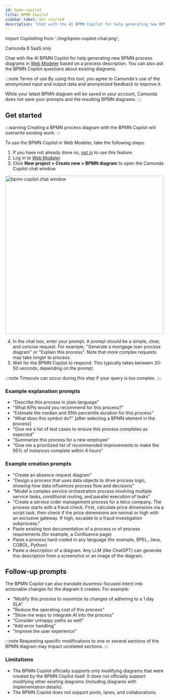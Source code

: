 ```yaml
---
id: bpmn-copilot
title: BPMN Copilot
sidebar_label: Get started
description: "Chat with the AI BPMN Copilot for help generating new BPMN process diagrams in Web Modeler based on a process description."
---
```


import CopilotImg from './img/bpmn-copilot-chat.png';

<span class="badge badge--cloud">Camunda 8 SaaS only</span>

Chat with the AI BPMN Copilot for help generating new BPMN process diagrams in [Web Modeler](/components/modeler/web-modeler/launch-web-modeler.md) based on a process description. You can also ask the BPMN Copilot questions about existing diagrams.

:::note Terms of use
By using this tool, you agree to Camunda's use of the anonymized input and output data and anonymized feedback to improve it.

While your latest BPMN diagram will be saved in your account, Camunda does not save your prompts and the resulting BPMN diagrams.
:::

## Get started

:::warning
Creating a BPMN process diagram with the BPMN Copilot will overwrite existing work.
:::

To use the BPMN Copilot in Web Modeler, take the following steps:

1. If you have not already done so, [opt in](/components/console/manage-organization/enable-alpha-features.md#enable-ai-powered-features) to use this feature.
2. Log in to [Web Modeler](/components/modeler/web-modeler/launch-web-modeler.md).
3. Click **New project > Create new > BPMN diagram** to open the Camunda Copilot chat window.

<img src={CopilotImg} alt="bpmn copilot chat window" width="500px" />

4. In the chat box, enter your prompt. A prompt should be a simple, clear, and concise request. For example, "Generate a mortgage loan process diagram" or "Explain this process". Note that more complex requests may take longer to process.
5. Wait for the BPMN Copilot to respond. This typically takes between 20-50 seconds, depending on the prompt.

:::note
Timeouts can occur during this step if your query is too complex.
:::

### Example explanation prompts

- "Describe this process in plain language"
- "What KPIs would you recommend for this process?"
- "Estimate the median and 95th percentile duration for this process"
- "What does this symbol do?" [after selecting a BPMN element in the process]
- "Give me a list of test cases to ensure this process completes as expected"
- "Summarize this process for a new employee"
- "Give me a prioritized list of recommended improvements to make the 95% of instances complete within 4 hours"

### Example creation prompts

- "Create an absence request diagram"
- "Design a process that uses data objects to drive process logic, showing how data influences process flow and decisions"
- "Model a complex service orchestration process involving multiple service tasks, conditional routing, and parallel execution of tasks"
- "Create a service order management process for a telco company. The process starts with a fraud check. First, calculate price dimensions via a script task, then check if the price dimensions are normal or high with an exclusive gateway. If high, escalate to a fraud investigation subprocess."
- Paste existing text documentation of a process or of process requirements (for example, a Confluence page)
- Paste a process hard-coded in any language (for example, BPEL, Java, COBOL, Python)
- Paste a description of a diagram. Any LLM (like ChatGPT) can generate this description from a screenshot or an image of the diagram.

## Follow-up prompts

The BPMN Copilot can also translate business-focused intent into actionable changes for the diagram it creates. For example:

- "Modify this process to maximize its changes of adhering to a 1 day SLA"
- "Reduce the operating cost of this process"
- "Show me ways to integrate AI into the process"
- "Consider unhappy paths as well"
- "Add error handling"
- "Improve the user experience"

:::note
Requesting specific modifications to one or several sections of the BPMN diagram may impact unrelated sections.
:::

### Limitations

- The BPMN Copilot officially supports only modifying diagrams that were created by the BPMN Copilot itself. It does not officially support modifying other existing diagrams (including diagrams with implementation details).
- The BPMN Copilot does not support pools, lanes, and collaborations.
